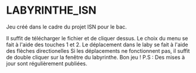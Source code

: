 LABYRINTHE_ISN
==============

Jeu créé dans le cadre du projet ISN pour le bac.

Il suffit de télécharger le fichier et de cliquer dessus.
Le choix du menu se fait à l'aide des touches 1 et 2.
Le déplacement dans le laby se fait à l'aide des flèches directionelles
Si les déplacements ne fonctionnent pas, il suffit de double cliquer sur la fenêtre du labyrinthe.
Bon jeu !
P.S : Des mises à jour sont régulièrement publiées.
